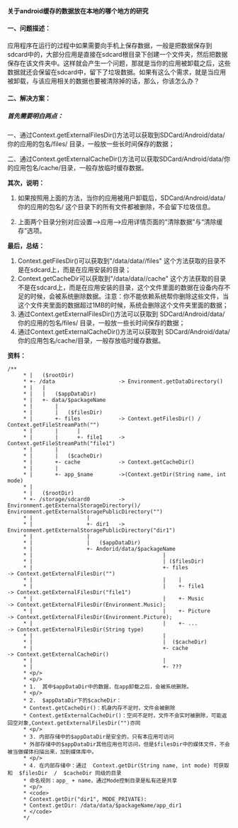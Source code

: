 #### 关于android缓存的数据放在本地的哪个地方的研究

#### **一、问题描述**：

应用程序在运行的过程中如果需要向手机上保存数据，一般是把数据保存到sdcard中的，大部分应用是直接在sdcard根目录下创建一个文件夹，然后把数据保存在该文件夹中。这样就会产生一个问题，那就是当你的应用被卸载之后，这些数据就还会保留在sdcard中，留下了垃圾数据。如果有这么个需求，就是当应用被卸载，与该应用相关的数据也要被清除掉的话，那么，你该怎么办？

#### **二、解决方案：**

##### 首先需要明白两点：

一、通过Context.getExternalFilesDir()方法可以获取到SDCard/Android/data/你的应用的包名/files/ 目录，一般放一些长时间保存的数据；

二、通过Context.getExternalCacheDir()方法可以获取SDCard/Android/data/你的应用包名/cache/目录，一般存放临时缓存数据。

**其次，说明：**

1. 如果按照用上面的方法，当你的应用被用户卸载后，SDCard/Android/data/你的应用的包名/ 这个目录下的所有文件都被删除，不会留下垃圾信息。


2. 上面两个目录分别对应设置—>应用—>应用详情页面的“清除数据”与“清除缓存”选项。

**最后，总结：**

1. Context.getFilesDir()可以获取到"/data/data/<package name>/files" 这个方法获取的目录不是在sdcard上，而是在应用安装的目录；
2. Context.getCacheDir可以获取到"/data/data/<package name>/cache" 这个方法获取的目录不是在sdcard上，而是在应用安装的目录，这个文件里面的数据在设备内存不足的时候，会被系统删除数据。注意：你不能依赖系统帮你删除这些文件，当这个文件夹里面的数据超过1MB的时候，系统会删除这个文件夹里面的数据；
3. 通过Context.getExternalFilesDir()方法可以获取到 SDCard/Android/data/你的应用的包名/files/ 目录，一般放一些长时间保存的数据；
4. 通过Context.getExternalCacheDir()方法可以获取到 SDCard/Android/data/你的应用包名/cache/目录，一般存放临时缓存数据。

**资料：**

<!--以下是android文件目录的结构图，很强很精致-->

<!--网址：[http://www.jianshu.com/p/c88ebf1e0ca7](http://www.jianshu.com/p/c88ebf1e0ca7)

[http://blog.csdn.net/jdsjlzx/article/details/52442113](http://blog.csdn.net/jdsjlzx/article/details/52442113)  -->

```
/**
     * |   ($rootDir)
     * +- /data                    -> Environment.getDataDirectory()
     * |   |
     * |   |   ($appDataDir)
     * |   +- data/$packageName
     * |       |
     * |       |   ($filesDir)
     * |       +- files            -> Context.getFilesDir() / Context.getFileStreamPath("")
     * |       |      |
     * |       |      +- file1     -> Context.getFileStreamPath("file1")
     * |       |
     * |       |   ($cacheDir)
     * |       +- cache            -> Context.getCacheDir()
     * |       |
     * |       +- app_$name        ->(Context.getDir(String name, int mode)
     * |
     * |   ($rootDir)
     * +- /storage/sdcard0         -> Environment.getExternalStorageDirectory()/ Environment.getExternalStoragePublicDirectory("")
     * |                 |
     * |                 +- dir1   -> Environment.getExternalStoragePublicDirectory("dir1")
     * |                 |
     * |                 |   ($appDataDir)
     * |                 +- Andorid/data/$packageName
     * |                                         |
     * |                                         | ($filesDir)
     * |                                         +- files                  -> Context.getExternalFilesDir("")
     * |                                         |    |
     * |                                         |    +- file1             -> Context.getExternalFilesDir("file1")
     * |                                         |    +- Music             -> Context.getExternalFilesDir(Environment.Music);
     * |                                         |    +- Picture           -> Context.getExternalFilesDir(Environment.Picture);
     * |                                         |    +- ...               -> Context.getExternalFilesDir(String type)
     * |                                         |
     * |                                         |  ($cacheDir)
     * |                                         +- cache                  -> Context.getExternalCacheDir()
     * |                                         |
     * |                                         +- ???
     * <p/>
     * <p/>
     * 1.  其中$appDataDir中的数据，在app卸载之后，会被系统删除。
     * <p/>
     * 2.  $appDataDir下的$cacheDir：
     * Context.getCacheDir()：机身内存不足时，文件会被删除
     * Context.getExternalCacheDir()：空间不足时，文件不会实时被删除，可能返回空对象,Context.getExternalFilesDir("")亦同
     * <p/>
     * 3. 内部存储中的$appDataDir是安全的，只有本应用可访问
     * 外部存储中的$appDataDir其他应用也可访问，但是$filesDir中的媒体文件，不会被当做媒体扫描出来，加到媒体库中。
     * <p/>
     * 4. 在内部存储中：通过  Context.getDir(String name, int mode) 可获取和  $filesDir  /  $cacheDir 同级的目录
     * 命名规则：app_ + name，通过Mode控制目录是私有还是共享
     * <p/>
     * <code>
     * Context.getDir("dir1", MODE_PRIVATE):
     * Context.getDir: /data/data/$packageName/app_dir1
     * </code>
     */
```